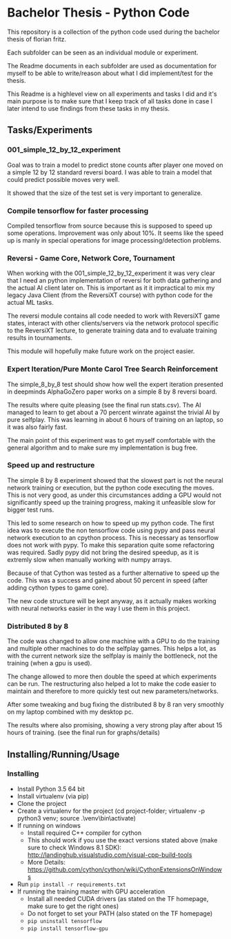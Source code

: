 # Bachelor Thesis - Python Code

This repository is a collection of the python code used during the bachelor
thesis of florian fritz.

Each subfolder can be seen as an individual module or experiment.

The Readme documents in each subfolder are used as documentation for myself to be able
to write/reason about what I did implement/test for the thesis.

This Readme is a highlevel view on all experiments and tasks I did and it's main
purpose is to make sure that I keep track of all tasks done in case I later intend to
use findings from these tasks in my thesis.

## Tasks/Experiments

### 001_simple_12_by_12_experiment

Goal was to train a model to predict stone counts after player one moved on a simple 
12 by 12 standard reversi board.
I was able to train a model that could predict possible moves very well.

It showed that the size of the test set is very important to generalize.

### Compile tensorflow for faster processing

Compiled tensorflow from source because this is supposed to speed up some  operations.
Improvement was only about 10%. It seems like the speed up is manly in special operations
for image processing/detection problems.

### Reversi - Game Core, Network Core, Tournament

When working with the 001_simple_12_by_12_experiment it was very clear that I need an
python implementation of reversi for both data gathering and the actual AI client later on.
This is important as it it impractical to mix my legacy Java Client (from the ReversiXT course)
with python code for the actual ML tasks.

The reversi module contains all code needed to work with ReversiXT game states, interact with
other clients/servers via the network protocol specific to the ReversiXT lecture, to generate training
data and to evaluate training results in tournaments.

This module will hopefully make future work on the project easier.


### Expert Iteration/Pure Monte Carol Tree Search Reinforcement

The simple_8_by_8 test should show how well the expert iteration presented in deepminds
AlphaGoZero paper works on a simple 8 by 8 reversi board.

The results where quite pleasing (see the final run stats.csv). The AI managed to learn
to get about a 70 percent winrate against the trivial AI by pure selfplay.
This was learning in about 6 hours of training on an laptop, so it was also fairly fast.

The main point of this experiment was to get myself comfortable with the general
algorithm and to make sure my implementation is bug free.


### Speed up and restructure

The simple 8 by 8 experiment showed that the slowest part is not the neural network training or execution,
but the python code executing the moves. This is not very good, as under this circumstances adding a
GPU would not significantly speed up the training progress, making it unfeasible slow for bigger test runs.

This led to some research on how to speed up my python code.
The first idea was to execute the non tensorflow code using pypy and pass neural network execution
to an cpython process. This is necessary as tensorflow does not work with pypy.
To make this separation quite some refactoring was required.
Sadly pypy did not bring the desired speedup, as it is extremly slow when manually working with
numpy arrays.

Because of that Cython was tested as a further alternative to speed up the code.
This was a success and gained about 50 percent in speed (after adding cython types to game core).

The new code structure will be kept anyway, as it actually makes working with neural networks easier
in the way I use them in this project.


### Distributed 8 by 8

The code was changed to allow one machine with a GPU to do the training and multiple other machines to do
the selfplay games. This helps a lot, as with the current network size the selfplay is mainly the bottleneck,
not the training (when a gpu is used).

The change allowed to more then double the speed at which experiments can be run. The restructuring also
helped a lot to make the code easier to maintain and therefore to more quickly test out new parameters/networks.

After some tweaking and bug fixing the distributed 8 by 8 ran very smoothly on my laptop combined with my desktop pc.

The results where also promising, showing a very strong play after about 15 hours of training.
(see the final run for graphs/details)


## Installing/Running/Usage

### Installing

- Install Python 3.5 64 bit
- Install virtualenv (via pip)
- Clone the project
- Create a virtualenv for the project (cd project-folder; virtualenv -p python3 venv; source .\venv\bin\activate)
- If running on windows
    - Install required C++ compiler for cython
    - This should work if you use the exact versions stated above (make sure to check Windows 8.1 SDK):
      http://landinghub.visualstudio.com/visual-cpp-build-tools
    - More Details: https://github.com/cython/cython/wiki/CythonExtensionsOnWindows
- Run `pip install -r requirements.txt`
- If running the training master with GPU acceleration
    - Install all needed CUDA drivers (as stated on the TF homepage, make sure to get the right ones)
    - Do not forget to set your PATH (also stated on the TF homepage)
    - `pip uninstall tensorflow`
    - `pip install tensorflow-gpu`
